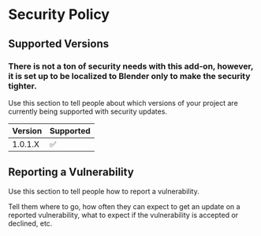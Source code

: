 # Security Policy

## Supported Versions

### There is not a ton of security needs with this add-on, however, it is set up to be localized to Blender only to make the security tighter.
Use this section to tell people about which versions of your project are
currently being supported with security updates.

| Version   | Supported          |
| ------- | ------------------ |
| 1.0.1.X   | :white_check_mark: |

## Reporting a Vulnerability

Use this section to tell people how to report a vulnerability.

Tell them where to go, how often they can expect to get an update on a
reported vulnerability, what to expect if the vulnerability is accepted or
declined, etc.
